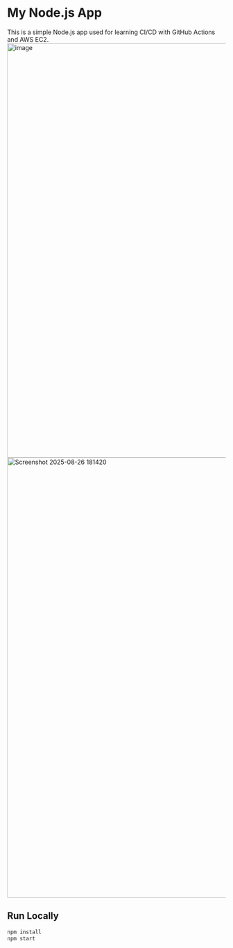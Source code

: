 # My Node.js App
 
This is a simple Node.js app used for learning CI/CD with GitHub Actions and AWS EC2.
<img width="1915" height="953" alt="image" src="https://github.com/user-attachments/assets/e7971ff4-98d9-4593-b664-269ecb208708" />
<img width="1919" height="1013" alt="Screenshot 2025-08-26 181420" src="https://github.com/user-attachments/assets/faa36cc7-4bc9-47db-a0e1-72ec637fe10e" />
 
## Run Locally
```bash
npm install
npm start
